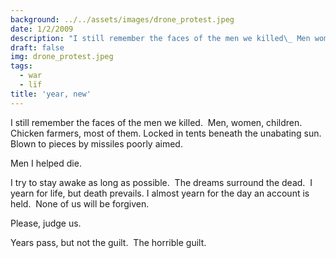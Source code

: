 ```yaml
---
background: ../../assets/images/drone_protest.jpeg
date: 1/2/2009
description: "I still remember the faces of the men we killed\_ Men women children\_ Chicken farmers most of them..."
draft: false
img: drone_protest.jpeg
tags:
  - war
  - lïf
title: 'year, new'
---
```


I still remember the faces of the men we killed.  Men, women, children.  Chicken farmers, most of them.
Locked in tents beneath the unabating sun.  Blown to pieces by missiles poorly aimed.

Men I helped die.

I try to stay awake as long as possible.  The dreams surround the dead.  I yearn for life, but death prevails.
I almost yearn for the day an account is held.  None of us will be forgiven.

Please, judge us.

Years pass, but not the guilt.  The horrible guilt.
